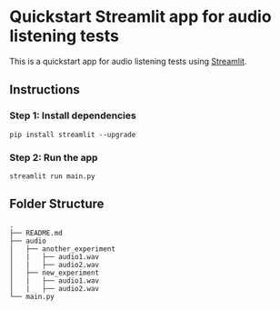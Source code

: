 # Quickstart Streamlit app for audio listening tests

This is a quickstart app for audio listening tests using [Streamlit](https://streamlit.io/).

## Instructions

### Step 1: Install dependencies


```
pip install streamlit --upgrade
```

### Step 2: Run the app

```
streamlit run main.py
```

## Folder Structure

```
.
├── README.md
├── audio
│   ├── another_experiment
│   |   ├── audio1.wav
│   |   ├── audio2.wav
│   ├── new_experiment
│   |   ├── audio1.wav
│   |   ├── audio2.wav
└── main.py
```